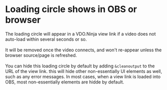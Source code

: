 # Loading circle shows in OBS or browser

The loading circle will appear in a VDO.Ninja view link if a video does not auto-load within several seconds or so.\
\
It will be removed once the video connects, and won't re-appear unless the browser source/page is refreshed.\
\
You can hide this loading circle by default by adding `&cleanoutput` to the URL of the view link.  this will hide other non-essentially UI elements as well, such as any error messages.  In most cases, when a view link is loaded into OBS, most non-essentially elements are hidde by default.
